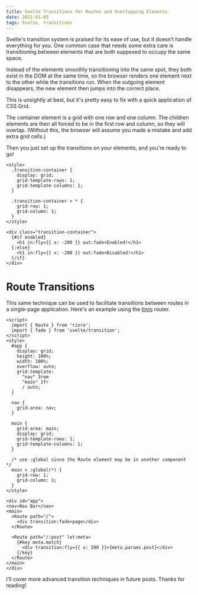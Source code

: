 ```yaml
---
title: Svelte Transitions for Routes and Overlapping Elements
date: 2021-01-05
tags: Svelte, transitions
---
```


Svelte's transition system is praised for its ease of use, but it doesn’t handle everything for you. One common case that needs some extra care is transitioning between elements that are both supposed to occupy the same space.

Instead of the elements smoothly transitioning into the same spot, they both exist in the DOM at the same time, so the browser renders one element next to the other while the transitions run.  When the outgoing element disappears, the new element then jumps into the correct place.

<div data-component="BadTransitionJump"></div>

This is unsightly at best, but it's pretty easy to fix with a quick application of CSS Grid.

The container element is a grid with one row and one column. The children elements are then all forced to be in the first row and column, so they will overlap. (Without this, the browser will assume you made a mistake and add extra grid cells.)

Then you just set up the transitions on your elements, and you're ready to go!

```svelte
<style>
  .transition-container {
    display: grid;
    grid-template-rows: 1;
    grid-template-columns: 1;
  }

  .transition-container > * {
    grid-row: 1;
    grid-column: 1;
  }
</style>

<div class="transition-container">
  {#if enabled}
    <h1 in:fly={{ x: -200 }} out:fade>Enabled!</h1>
  {:else}
    <h1 in:fly={{ x: -200 }} out:fade>Disabled!</h1>
  {/if}
</div>
```

<div data-component="Repl" data-prop-id="92647d0aa8d94aae84e70e374405233d"> 
</div>

# Route Transitions

This same technique can be used to facilitate transitions between routes in a single-page application. Here's an example using the [tinro](https://github.com/AlexxNB/tinro) router.

```svelte
<script>
  import { Route } from 'tinro';
  import { fade } from 'svelte/transition';
</script>
<style>
  #app {
    display: grid;
    height: 100%;
    width: 100%;
    overflow: auto;
    grid-template:
      "nav" 3rem
      "main" 1fr
      / auto;
  }

  nav {
    grid-area: nav;
  }

  main {
    grid-area: main;
    display: grid;
    grid-template-rows: 1;
    grid-template-columns: 1;
  }

  /* use :global since the Route element may be in another component */
  main > :global(*) {
    grid-row: 1;
    grid-column: 1;
  }
</style>

<div id="app">
<nav>Nav Bar</nav>
<main>
  <Route path="/">
    <div transition:fade>page</div>
  </Route>

  <Route path="/:post" let:meta>
    {#key meta.match}
      <div transition:fly={{ x: 200 }}>{meta.params.post}</div>
    {/key}
  </Route>
</main>
</div>
```

<div data-component="Repl" data-prop-id="c701f43b27ce4da1a189b08a8a250255"></div>


I'll cover more advanced transition techniques in future posts. Thanks for reading!
